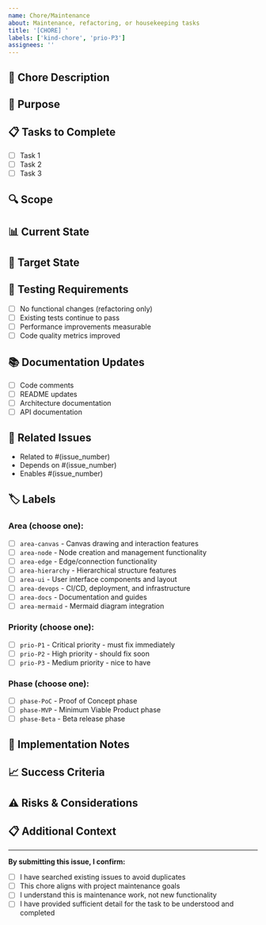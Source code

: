 ```yaml
---
name: Chore/Maintenance
about: Maintenance, refactoring, or housekeeping tasks
title: '[CHORE] '
labels: ['kind-chore', 'prio-P3']
assignees: ''
---
```


## 🔧 Chore Description
<!-- A clear and concise description of the maintenance task -->

## 🎯 Purpose
<!-- Why is this chore needed? What maintenance goal does it serve? -->
<!-- Is this related to code quality, performance, technical debt, or project hygiene? -->

## 📋 Tasks to Complete
<!-- List the specific tasks that need to be done -->
- [ ] Task 1
- [ ] Task 2
- [ ] Task 3

## 🔍 Scope
<!-- Define the scope of this maintenance work -->
<!-- Which files, modules, or areas of the codebase are affected? -->

## 📊 Current State
<!-- Describe the current state that needs improvement -->
<!-- Include any relevant metrics, technical debt indicators, or issues -->

## 🎯 Target State
<!-- Describe the desired state after the chore is completed -->
<!-- What improvements should be achieved? -->

## 🧪 Testing Requirements
<!-- How should the changes be verified? -->
- [ ] No functional changes (refactoring only)
- [ ] Existing tests continue to pass
- [ ] Performance improvements measurable
- [ ] Code quality metrics improved

## 📚 Documentation Updates
<!-- What documentation needs to be updated? -->
- [ ] Code comments
- [ ] README updates
- [ ] Architecture documentation
- [ ] API documentation

## 🔗 Related Issues
<!-- Link to related issues or pull requests -->
- Related to #(issue_number)
- Depends on #(issue_number)
- Enables #(issue_number)

## 🏷️ Labels
<!-- Apply appropriate labels based on the chore -->

### Area (choose one):
- [ ] `area-canvas` - Canvas drawing and interaction features
- [ ] `area-node` - Node creation and management functionality
- [ ] `area-edge` - Edge/connection functionality
- [ ] `area-hierarchy` - Hierarchical structure features
- [ ] `area-ui` - User interface components and layout
- [ ] `area-devops` - CI/CD, deployment, and infrastructure
- [ ] `area-docs` - Documentation and guides
- [ ] `area-mermaid` - Mermaid diagram integration

### Priority (choose one):
- [ ] `prio-P1` - Critical priority - must fix immediately
- [ ] `prio-P2` - High priority - should fix soon
- [ ] `prio-P3` - Medium priority - nice to have

### Phase (choose one):
- [ ] `phase-PoC` - Proof of Concept phase
- [ ] `phase-MVP` - Minimum Viable Product phase
- [ ] `phase-Beta` - Beta release phase

## 🚧 Implementation Notes
<!-- Any specific implementation considerations or approaches -->
<!-- Are there any constraints or dependencies to consider? -->

## 📈 Success Criteria
<!-- How will we know this chore is completed successfully? -->
<!-- What metrics or indicators will show improvement? -->

## ⚠️ Risks & Considerations
<!-- Any potential risks or side effects of this maintenance work -->
<!-- Are there any areas that need special attention? -->

## 📋 Additional Context
<!-- Add any other context, references, or background information -->

---

**By submitting this issue, I confirm:**
- [ ] I have searched existing issues to avoid duplicates
- [ ] This chore aligns with project maintenance goals
- [ ] I understand this is maintenance work, not new functionality
- [ ] I have provided sufficient detail for the task to be understood and completed
